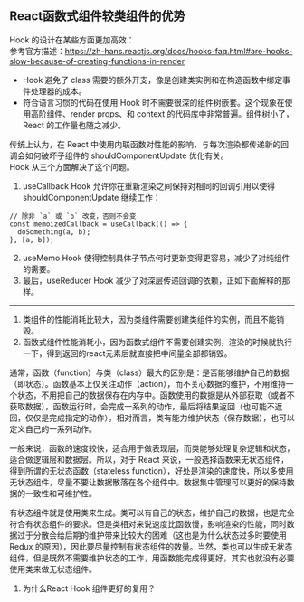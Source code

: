 ## React函数式组件较类组件的优势


Hook 的设计在某些方面更加高效：  
参考官方描述：https://zh-hans.reactjs.org/docs/hooks-faq.html#are-hooks-slow-because-of-creating-functions-in-render

- Hook 避免了 class 需要的额外开支，像是创建类实例和在构造函数中绑定事件处理器的成本。
- 符合语言习惯的代码在使用 Hook 时不需要很深的组件树嵌套。这个现象在使用高阶组件、render props、和 context 的代码库中非常普遍。组件树小了，React 的工作量也随之减少。


传统上认为，在 React 中使用内联函数对性能的影响，与每次渲染都传递新的回调会如何破坏子组件的 shouldComponentUpdate 优化有关。  
Hook 从三个方面解决了这个问题。

1. useCallback Hook 允许你在重新渲染之间保持对相同的回调引用以使得 shouldComponentUpdate 继续工作：
```
// 除非 `a` 或 `b` 改变，否则不会变
const memoizedCallback = useCallback(() => {
  doSomething(a, b);
}, [a, b]);
```
2. useMemo Hook 使得控制具体子节点何时更新变得更容易，减少了对纯组件的需要。
3. 最后，useReducer Hook 减少了对深层传递回调的依赖，正如下面解释的那样。


-------------------------------------------------------------------

1. 类组件的性能消耗比较大，因为类组件需要创建类组件的实例，而且不能销毁。
2. 函数式组件性能消耗小，因为函数式组件不需要创建实例，渲染的时候就执行一下，得到返回的react元素后就直接把中间量全部都销毁。

通常，函数（function）与类（class）最大的区别是：是否能够维护自己的数据（即状态）。函数基本上仅关注动作（action），而不关心数据的维护，不用维持一个状态，不用把自己的数据保存在内存中。函数使用的数据是从外部获取（或者不获取数据），函数运行时，会完成一系列的动作，最后将结果返回（也可能不返回，仅仅是完成指定的动作）。相对而言，类有能力维护状态（保存数据），也可以定义自己的一系列动作。  

一般来说，函数的速度较快，适合用于做表现层，而类能够处理复杂逻辑和状态，适合做逻辑层和数据层。所以，对于 React 来说，一般选择函数来无状态组件，得到所谓的无状态函数（stateless function），好处是渲染的速度快，所以多使用无状态组件，尽量不要让数据散落在各个组件中。数据集中管理可以更好的保持数据的一致性和可维护性。  

有状态组件就是使用类来生成。类可以有自己的状态，维护自己的数据，也是完全符合有状态组件的要求。但是类相对来说速度比函数慢，影响渲染的性能，同时数据过于分散会给后期的维护带来比较大的困难（这也是为什么状态过多时要使用 Redux 的原因），因此要尽量控制有状态组件的数量。当然，类也可以生成无状态组件，但是既然不需要维护状态的工作，用函数能完成得更好，其实也就没有必要使用类来做无状态组件。






1. 为什么React Hook 组件更好的复用？
